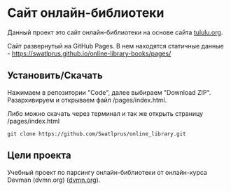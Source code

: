 # Сайт онлайн-библиотеки

Данный проект это сайт онлайн-библиотеки на основе сайта [tululu.org](https://tululu.org/).

Сайт развернутый на GitHub Pages. В нем находятся статичные данные - https://swatlprus.github.io/online-library-books/pages/

## Установить/Скачать

Нажимаем в репозитории "Code", далее выбираем "Download ZIP". Разархивируем и открываем файл /pages/index.html.

Либо можно скачать через терминал и так же открыть страницу /pages/index.html

```shell
git clone https://github.com/Swatlprus/online_library.git
```

## Цели проекта

Учебный проект по парсингу онлайн-библиотеки от онлайн-курса Devman (dvmn.org) ([dvmn.org](https://dvmn.org/)).